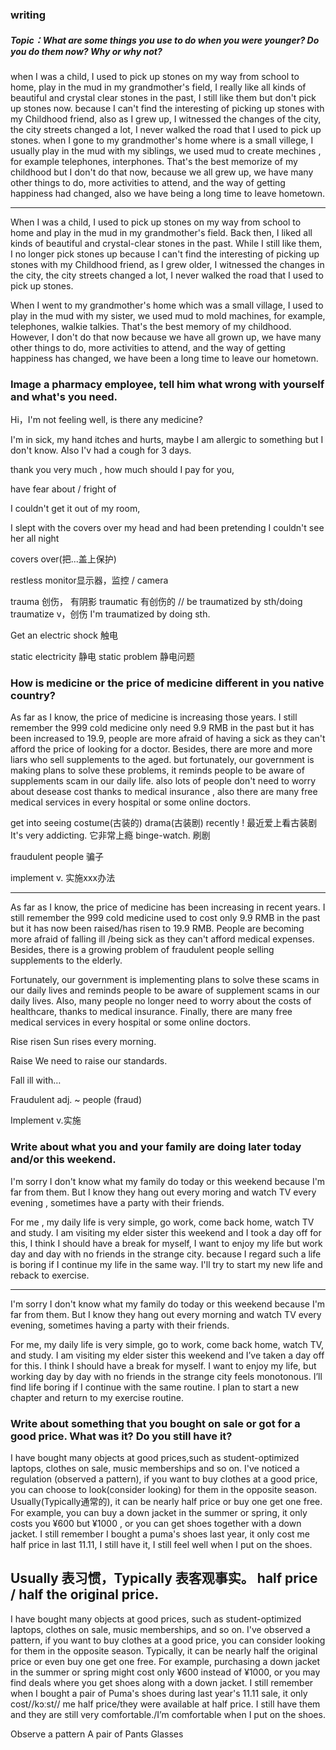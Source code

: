 ### writing
##### Topic：What are some things you use to do when you were younger? Do you do them now? Why or why not?

when I was a child, I used to pick up stones on my way from school to home, play in the mud in my grandmother's field, I really like all kinds of beautiful and crystal clear stones in the past, I still like them but don't pick up stones now. because I can't find the interesting of picking up stones with my Childhood friend, also as I grew up, I witnessed the changes of the city, the city streets changed a lot, I never walked the road that I used to pick up stones. when I gone to my grandmother's home where is a small villege, I usually play in the mud with my siblings, we used mud to create mechines , for example telephones, interphones. That's the best memorize of my childhood but I don't do that now, because we all grew up, we have many other things to do, more activities to attend, and the way of getting happiness had changed, also we have being a long time to leave hometown.

---
When I was a child, I used to pick up stones on my way from school to home and play in the mud in my grandmother's field. Back then, I liked all kinds of beautiful and crystal-clear stones in the past. While I still like them, I no longer pick stones up because I can't find the interesting of picking up stones with my Childhood friend, as I grew older, I witnessed the changes in the city, the city streets changed a lot, I never walked the road that I used to pick up stones. 

When I went to my grandmother's home which was a small village, I used to play in the mud with my sister, we used mud to mold machines, for example, telephones, walkie talkies. That's the best memory of my childhood. However, I don't do that now because we have all grown up, we have many other things to do, more activities to attend, and the way of getting happiness has changed, we have been a long time to leave our hometown.


### Image a pharmacy employee, tell him what wrong with yourself and what's you need.

Hi，I'm not feeling well, is there any medicine?

I'm in sick, my hand itches and hurts, maybe I am allergic to something but I don't know. Also I'v had a cough for 3 days.

thank you very much , how much should I pay for you, 


have fear about  / fright of

I couldn't get it out of my room,

I slept with the covers over my head and had been pretending I couldn't see her all night

covers over(把...盖上保护)

restless
monitor显示器，监控 / camera

trauma 创伤， 有阴影
traumatic 有创伤的
// be traumatized by sth/doing
traumatize v，创伤 I'm traumatized by doing sth.      

Get an electric shock 触电

static electricity 静电
static problem 静电问题


### How is medicine or the price of medicine different in you native country?

As far as I know, the price of medicine is increasing those years. I still remember
the 999 cold medicine only need 9.9 RMB in the past but it has been increased to 19.9,
people are more afraid of having a sick as they can't afford the price of looking for a doctor. Besides, there are more and more liars who sell supplements to the aged.
but fortunately, our government is making plans to solve these problems, it reminds people to be aware of supplements scam in our daily life. also lots of people don't need to worry about desease cost thanks to medical insurance , also there are many free medical services in every hospital or some online doctors. 


get into seeing costume(古装的) drama(古装剧) recently ! 最近爱上看古装剧
It's very addicting. 它非常上瘾
binge-watch. 刷剧

fraudulent people 骗子

implement v. 实施xxx办法


---
As far as I know, the price of medicine has been increasing in recent years. I still remember the 999 cold medicine used to cost only 9.9 RMB in the past but it has now been raised/has risen to 19.9 RMB. People are becoming more afraid of falling ill /being sick as they can't afford medical expenses. Besides, there is a growing problem of fraudulent people selling supplements to the elderly.

Fortunately, our government is implementing plans to solve these scams in our daily lives and reminds people to be aware of supplement scams in our daily lives. Also, many people no longer need to worry about the costs of healthcare, thanks to medical insurance. Finally, there are many free medical services in every hospital or some online doctors.

Rise risen
Sun rises every morning.

Raise
We need to raise our standards.

Fall ill with…

Fraudulent adj. ~ people (fraud)

Implement v.实施

### Write about what you and your family are doing later today and/or this weekend.

I'm sorry I don't know what my family do today or this weekend because I'm far from them. But I know they hang out every moring and watch TV every evening , sometimes have a party with their friends.

For me , my daily life is very simple, go work, come back home, watch TV and study. 
I am visiting my elder sister this weekend and I took a day off for this, I think I should have a break for myself, I want to enjoy my life but work day and day with no friends in the strange city. because I regard such a life is boring if I continue my life in the same way. I'll try to start my new life and reback to exercise.





---
I'm sorry I don't know what my family do today or this weekend because I'm far from them. But I know they hang out every morning and watch TV every evening, sometimes having a party with their friends.

For me, my daily life is very simple, go to work, come back home, watch TV, and study. I am visiting my elder sister this weekend and I’ve taken a day off for this. I think I should have a break for myself. I want to enjoy my life, but working day by day with no friends in the strange city feels monotonous. I’ll find life boring if I continue with the same routine. I plan to start a new chapter and return to my exercise routine.


### Write about something that you bought on sale or got for a good price. What was it? Do you still have it?


I have bought many objects at good prices,such as student-optimized laptops, clothes on sale, music memberships and so on. I've noticed a regulation (observed a pattern), if you want to buy clothes at a good price, you can choose to look(consider looking) for them in the opposite season. Usually(Typically通常的), it can be nearly half price or buy one get one free. For example, you can buy a down jacket in the summer or spring, it only costs you ¥600 but ¥1000 , or you can get shoes together with a down jacket. I still remember I bought a puma's shoes last year, it only cost me half price in last 11.11, I still have it, I still feel well when I put on the shoes.


Usually 表习惯，Typically 表客观事实。
half price / half the original price.
--- 

I have bought many objects at good prices,  such as student-optimized laptops, clothes on sale, music memberships, and so on. I've observed a pattern, if you want to buy clothes at a good price, you can consider looking for them in the opposite season. Typically, it can be nearly half the original price or even buy one get one free. For example, purchasing a down jacket in the summer or spring might cost only ¥600 instead of ¥1000, or you may find deals where you get shoes along with a down jacket. I still remember when I bought a pair of Puma's shoes during last year's 11.11 sale, it only cost//kɔːst// me half price/they were available at half price. I still have them and they are still very comfortable./I’m comfortable when I put on the shoes.

Observe a pattern
A pair of Pants
Glasses


